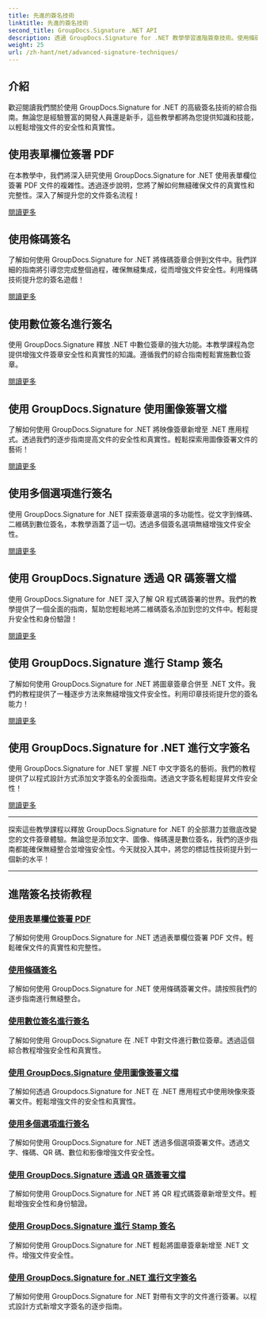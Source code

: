 ```yaml
---
title: 先進的簽名技術
linktitle: 先進的簽名技術
second_title: GroupDocs.Signature .NET API
description: 透過 GroupDocs.Signature for .NET 教學學習進階簽章技術。使用條碼、數位等方式無縫簽署 PDF、影像和文件。
weight: 25
url: /zh-hant/net/advanced-signature-techniques/
---
```

## 介紹

歡迎閱讀我們關於使用 GroupDocs.Signature for .NET 的高級簽名技術的綜合指南。無論您是經驗豐富的開發人員還是新手，這些教學都將為您提供知識和技能，以輕鬆增強文件的安全性和真實性。

## 使用表單欄位簽署 PDF

在本教學中，我們將深入研究使用 GroupDocs.Signature for .NET 使用表單欄位簽署 PDF 文件的複雜性。透過逐步說明，您將了解如何無縫確保文件的真實性和完整性。深入了解提升您的文件簽名流程！

[閱讀更多](./sign-pdf-form-field/)

## 使用條碼簽名

了解如何使用 GroupDocs.Signature for .NET 將條碼簽章合併到文件中。我們詳細的指南將引導您完成整個過程，確保無縫集成，從而增強文件安全性。利用條碼技術提升您的簽名遊戲！

[閱讀更多](./sign-with-barcode/)

## 使用數位簽名進行簽名

使用 GroupDocs.Signature 釋放 .NET 中數位簽章的強大功能。本教學課程為您提供增強文件簽章安全性和真實性的知識。遵循我們的綜合指南輕鬆實施數位簽章。

[閱讀更多](./sign-with-digital/)

## 使用 GroupDocs.Signature 使用圖像簽署文檔

了解如何使用 GroupDocs.Signature for .NET 將映像簽章新增至 .NET 應用程式。透過我們的逐步指南提高文件的安全性和真實性。輕鬆探索用圖像簽署文件的藝術！

[閱讀更多](./sign-with-image/)

## 使用多個選項進行簽名

使用 GroupDocs.Signature for .NET 探索簽章選項的多功能性。從文字到條碼、二維碼到數位簽名，本教學涵蓋了這一切。透過多個簽名選項無縫增強文件安全性。

[閱讀更多](./sign-with-multiple-options/)

## 使用 GroupDocs.Signature 透過 QR 碼簽署文檔

使用 GroupDocs.Signature for .NET 深入了解 QR 程式碼簽署的世界。我們的教學提供了一個全面的指南，幫助您輕鬆地將二維碼簽名添加到您的文件中。輕鬆提升安全性和身份驗證！

[閱讀更多](./sign-with-qr-code/)

## 使用 GroupDocs.Signature 進行 Stamp 簽名

了解如何使用 GroupDocs.Signature for .NET 將圖章簽章合併至 .NET 文件。我們的教程提供了一種逐步方法來無縫增強文件安全性。利用印章技術提升您的簽名能力！

[閱讀更多](./sign-with-stamp/)

## 使用 GroupDocs.Signature for .NET 進行文字簽名

使用 GroupDocs.Signature for .NET 掌握 .NET 中文字簽名的藝術。我們的教程提供了以程式設計方式添加文字簽名的全面指南。透過文字簽名輕鬆提昇文件安全性！

[閱讀更多](./sign-with-text/)

---

探索這些教學課程以釋放 GroupDocs.Signature for .NET 的全部潛力並徹底改變您的文件簽章體驗。無論您是添加文字、圖像、條碼還是數位簽名，我們的逐步指南都能確保無縫整合並增強安全性。今天就投入其中，將您的標誌性技術提升到一個新的水平！

---

## 進階簽名技術教程
### [使用表單欄位簽署 PDF](./sign-pdf-form-field/)
了解如何使用 GroupDocs.Signature for .NET 透過表單欄位簽署 PDF 文件。輕鬆確保文件的真實性和完整性。
### [使用條碼簽名](./sign-with-barcode/)
了解如何使用 GroupDocs.Signature for .NET 使用條碼簽署文件。請按照我們的逐步指南進行無縫整合。
### [使用數位簽名進行簽名](./sign-with-digital/)
了解如何使用 GroupDocs.Signature 在 .NET 中對文件進行數位簽章。透過這個綜合教程增強安全性和真實性。
### [使用 GroupDocs.Signature 使用圖像簽署文檔](./sign-with-image/)
了解如何透過 Groupdocs.Signature for .NET 在 .NET 應用程式中使用映像來簽署文件。輕鬆增強文件的安全性和真實性。
### [使用多個選項進行簽名](./sign-with-multiple-options/)
了解如何使用 GroupDocs.Signature for .NET 透過多個選項簽署文件。透過文字、條碼、QR 碼、數位和影像增強文件安全性。
### [使用 GroupDocs.Signature 透過 QR 碼簽署文檔](./sign-with-qr-code/)
了解如何使用 GroupDocs.Signature for .NET 將 QR 程式碼簽章新增至文件。輕鬆增強安全性和身份驗證。
### [使用 GroupDocs.Signature 進行 Stamp 簽名](./sign-with-stamp/)
了解如何使用 GroupDocs.Signature for .NET 輕鬆將圖章簽章新增至 .NET 文件。增強文件安全性。
### [使用 GroupDocs.Signature for .NET 進行文字簽名](./sign-with-text/)
了解如何使用 GroupDocs.Signature for .NET 對帶有文字的文件進行簽署。以程式設計方式新增文字簽名的逐步指南。